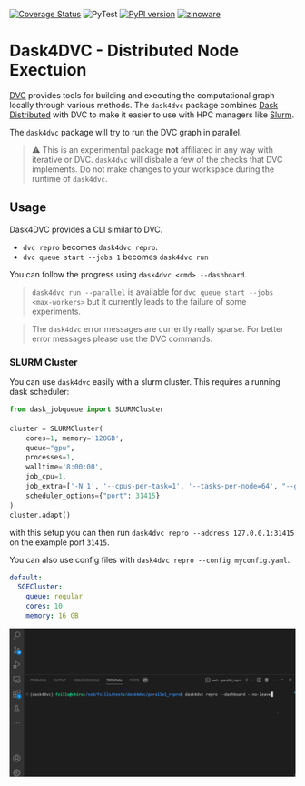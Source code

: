 [![Coverage Status](https://coveralls.io/repos/github/zincware/dask4dvc/badge.svg?branch=main)](https://coveralls.io/github/zincware/dask4dvc?branch=main)
![PyTest](https://github.com/zincware/dask4dvc/actions/workflows/pytest.yaml/badge.svg)
[![PyPI version](https://badge.fury.io/py/dask4dvc.svg)](https://badge.fury.io/py/dask4dvc)
[![zincware](https://img.shields.io/badge/Powered%20by-zincware-darkcyan)](https://github.com/zincware)

# Dask4DVC - Distributed Node Exectuion
[DVC](dvc.org) provides tools for building and executing the computational graph locally through various methods. 
The `dask4dvc` package combines [Dask Distributed](https://distributed.dask.org/) with DVC to make it easier to use with HPC managers like [Slurm](https://github.com/SchedMD/slurm).

The `dask4dvc` package will try to run the DVC graph in parallel.

> :warning: This is an experimental package **not** affiliated in any way with iterative or DVC. ``dask4dvc`` will disbale a few of the checks that DVC implements. Do not make changes to your workspace during the runtime of `dask4dvc`.

## Usage
Dask4DVC provides a CLI similar to DVC.

- `dvc repro` becomes `dask4dvc repro`.
- `dvc queue start --jobs 1` becomes `dask4dvc run`

You can follow the progress using `dask4dvc <cmd> --dashboard`.

> `dask4dvc run --parallel` is available for `dvc queue start --jobs <max-workers>` but it currently leads to the failure of some experiments.

> The `dask4dvc` error messages are currently really sparse. For better error messages please use the DVC commands.

### SLURM Cluster

You can use `dask4dvc` easily with a slurm cluster.
This requires a running dask scheduler:
```python
from dask_jobqueue import SLURMCluster

cluster = SLURMCluster(
    cores=1, memory='128GB',
    queue="gpu",
    processes=1,
    walltime='8:00:00',
    job_cpu=1,
    job_extra=['-N 1', '--cpus-per-task=1', '--tasks-per-node=64', "--gres=gpu:1"],
    scheduler_options={"port": 31415}
)
cluster.adapt()
```

with this setup you can then run `dask4dvc repro --address 127.0.0.1:31415` on the example port `31415`.

You can also use config files with `dask4dvc repro --config myconfig.yaml`.

```yaml
default:
  SGECluster:
    queue: regular
    cores: 10
    memory: 16 GB
```

![dask4dvc repro](https://raw.githubusercontent.com/zincware/dask4dvc/main/misc/dask4dvc_1.gif "dask4dvc repro")